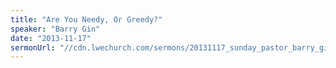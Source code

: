 ```yaml
---
title: "Are You Needy, Or Greedy?"
speaker: "Barry Gin"
date: "2013-11-17"
sermonUrl: "//cdn.lwechurch.com/sermons/20131117_sunday_pastor_barry_gin_are_you_needy_or_greedy.mp3"
---
```

